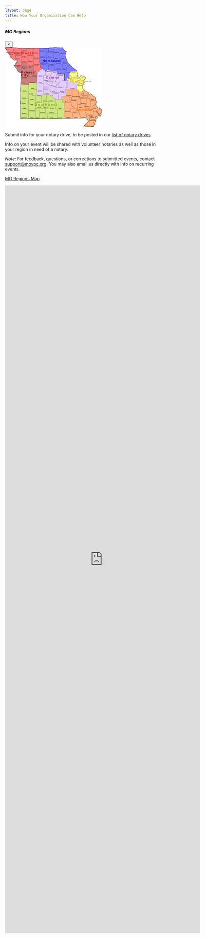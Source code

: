 ```yaml
---
layout: page
title: How Your Organization Can Help
---
```


<!-- Modal -->
<div class="modal fade" id="regionsModal" tabindex="-1" aria-labelledby="regionsModal" aria-hidden="true">
  <div class="modal-dialog">
    <div class="modal-content">
      <div class="modal-header">
        <h5 class="modal-title" id="exampleModalLabel">MO Regions</h5>
        <button type="button" class="close" data-dismiss="modal" aria-label="Close">
          <span aria-hidden="true">&times;</span>
        </button>
      </div>
      <div class="modal-body">
        <img src="/assets/img/mo-regions.jpg" alt="Map of MO regions">
      </div>
    </div>
  </div>
</div>

Submit info for your notary drive, to be posted in our <a href="/find-a-notary/#upcoming-notary-drives">list of notary drives</a>.

Info on your event will be shared with volunteer notaries as well as those in your region in need of a notary.

*Note*: For feedback, questions, or corrections to submitted events, contact <a href="mailto:support@movpc.org">support@movpc.org</a>. You may also email us directly with info on recurring events.

<p><a href="#" data-toggle="modal" data-target="#regionsModal">MO Regions Map</a></p>

<iframe src="https://docs.google.com/forms/d/e/1FAIpQLSewT5TxyryGl-z3pdi_EVxikoT8YWIFvzXbc9XwVXORIPn8wA/viewform?embedded=true" width="640" height="2457" frameborder="0" marginheight="0" marginwidth="0">Loading…</iframe>
